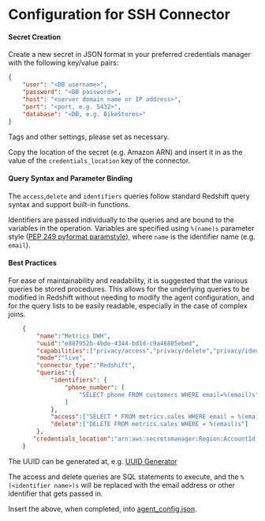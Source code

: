 # Configuration for SSH Connector

#### Secret Creation

Create a new secret in JSON format in your preferred credentials manager with the following key/value pairs:
```json
{
    "user": "<DB username>",
    "password": "<DB password>",
    "host": "<server domain name or IP address>",
    "port": "<port, e.g. 5432>",
    "database": "<DB, e.g. BikeStores>"
}
```
Tags and other settings, please set as necessary.

Copy the location of the secret (e.g. Amazon ARN) and insert it in as the value of the `credentials_location` key of the connector.

#### Query Syntax and Parameter Binding
The `access`,`delete` and `identifiers` queries follow standard Redshift query syntax and support built-in functions. 

Identifiers are passed individually to the queries and are bound to the variables in the operation. Variables are specified using `%(name)s` parameter style ([PEP 249 pyformat paramstyle](https://peps.python.org/pep-0249/#paramstyle)), where `name` is the identifier name (e.g. `email`).

#### Best Practices
For ease of maintainability and readability, it is suggested that the various queries be stored procedures. This allows for the underlying queries to be modified in Redshift without needing to modify the agent configuration, and for the query lists to be easily readable, especially in the case of complex joins.
```json
    {
        "name":"Metrics DWH",
        "uuid":"e887952b-4bde-4344-bd1d-c9a46805ebed",
        "capabilities":["privacy/access","privacy/delete","privacy/identifiers"],
        "mode":"live",
        "connector_type":"Redshift",
        "queries":{
            "identifiers": {
                "phone_number": [
                    "SELECT phone FROM customers WHERE email=%(email)s"
                ]
            },
            "access":["SELECT * FROM metrics.sales WHERE email = %(email)s"],
            "delete":["DELETE FROM metrics.sales WHERE = %(email)s"]
        },
       "credentials_location":"arn:aws:secretsmanager:Region:AccountId:secret:datagrail.redshift"
    }
```
The UUID can be generated at, e.g. [UUID Generator](https://www.uuidgenerator.net/)

The access and delete queries are SQL statements to execute, and the ``%(<identifier name>)s``
will be replaced with the email address or other identifier that gets passed in.

Insert the above, when completed, into [agent_config.json](../examples/agent_config.json).

